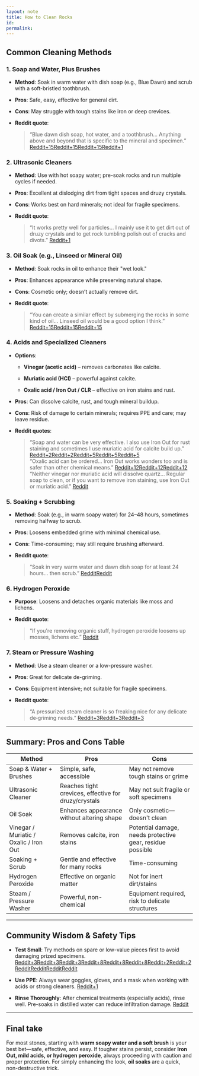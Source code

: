 ```yaml
---
layout: note
title: How to Clean Rocks
id:
permalink:
---
```


## Common Cleaning Methods

### 1. **Soap and Water, Plus Brushes**

- **Method**: Soak in warm water with dish soap (e.g., Blue Dawn) and scrub with a soft-bristled toothbrush.
    
- **Pros**: Safe, easy, effective for general dirt.
    
- **Cons**: May struggle with tough stains like iron or deep crevices.
    
- **Reddit quote**:
    
    > “Blue dawn dish soap, hot water, and a toothbrush… Anything above and beyond that is specific to the mineral and specimen.” [Reddit+15Reddit+15Reddit+15](https://www.reddit.com/r/rockhounds/comments/1f26baw/how_do_you_clean_your_rocks/?utm_source=chatgpt.com)[Reddit+1](https://www.reddit.com/r/rockhounds/comments/11w6mhq/is_it_safe_to_soak_quartz_and_tourmalated_quartz/?utm_source=chatgpt.com)
    

### 2. **Ultrasonic Cleaners**

- **Method**: Use with hot soapy water; pre-soak rocks and run multiple cycles if needed.
    
- **Pros**: Excellent at dislodging dirt from tight spaces and druzy crystals.
    
- **Cons**: Works best on hard minerals; not ideal for fragile specimens.
    
- **Reddit quote**:
    
    > “It works pretty well for particles… I mainly use it to get dirt out of druzy crystals and to get rock tumbling polish out of cracks and divots.” [Reddit+1](https://www.reddit.com/r/rockhounds/comments/1f26baw/how_do_you_clean_your_rocks/?utm_source=chatgpt.com)
    

### 3. **Oil Soak (e.g., Linseed or Mineral Oil)**

- **Method**: Soak rocks in oil to enhance their "wet look."
    
- **Pros**: Enhances appearance while preserving natural shape.
    
- **Cons**: Cosmetic only; doesn’t actually remove dirt.
    
- **Reddit quote**:
    
    > “You can create a similar effect by submerging the rocks in some kind of oil… Linseed oil would be a good option I think.” [Reddit+15Reddit+15Reddit+15](https://www.reddit.com/r/rockhounds/comments/nh7vhm/advice_for_cleaning_rocks/?utm_source=chatgpt.com)
    

### 4. **Acids and Specialized Cleaners**

- **Options**:
    
    - **Vinegar (acetic acid)** – removes carbonates like calcite.
        
    - **Muriatic acid (HCl)** – powerful against calcite.
        
    - **Oxalic acid / Iron Out / CLR** – effective on iron stains and rust.
        
- **Pros**: Can dissolve calcite, rust, and tough mineral buildup.
    
- **Cons**: Risk of damage to certain minerals; requires PPE and care; may leave residue.
    
- **Reddit quotes**:
    
    > “Soap and water can be very effective. I also use Iron Out for rust staining and sometimes I use muriatic acid for calcite build up.” [Reddit+2Reddit+2](https://www.reddit.com/r/rockhounds/comments/11w6mhq/is_it_safe_to_soak_quartz_and_tourmalated_quartz/?utm_source=chatgpt.com)[Reddit+5Reddit+5Reddit+5](https://www.reddit.com/r/rockhounds/comments/1f26baw/how_do_you_clean_your_rocks/?utm_source=chatgpt.com)  
    > “Oxalic acid can be ordered… Iron Out works wonders too and is safer than other chemical means.” [Reddit+12Reddit+12Reddit+12](https://www.reddit.com/r/rockhounds/comments/10w6abo/help_cleaning_stonescrystals/?utm_source=chatgpt.com)  
    > “Neither vinegar nor muriatic acid will dissolve quartz… Regular soap to clean, or if you want to remove iron staining, use Iron Out or muriatic acid.” [Reddit](https://www.reddit.com/r/rockhounds/comments/11w6mhq/is_it_safe_to_soak_quartz_and_tourmalated_quartz/?utm_source=chatgpt.com)
    

### 5. **Soaking + Scrubbing**

- **Method**: Soak (e.g., in warm soapy water) for 24–48 hours, sometimes removing halfway to scrub.
    
- **Pros**: Loosens embedded grime with minimal chemical use.
    
- **Cons**: Time-consuming; may still require brushing afterward.
    
- **Reddit quote**:
    
    > “Soak in very warm water and dawn dish soap for at least 24 hours… then scrub.” [Reddit](https://www.reddit.com/r/rockhounds/comments/1i57yg2/how_do_i_clean_this_up/?utm_source=chatgpt.com)[Reddit](https://www.reddit.com/r/rockhounds/comments/149m3am/advice_on_how_to_clean/?utm_source=chatgpt.com)
    

### 6. **Hydrogen Peroxide**

- **Purpose**: Loosens and detaches organic materials like moss and lichens.
    
- **Reddit quote**:
    
    > “If you're removing organic stuff, hydrogen peroxide loosens up mosses, lichens etc.” [Reddit](https://www.reddit.com/r/rockhounds/comments/1crgbpp/how_do_i_get_my_rocks_clean/?utm_source=chatgpt.com)
    

### 7. **Steam or Pressure Washing**

- **Method**: Use a steam cleaner or a low-pressure washer.
    
- **Pros**: Great for delicate de-griming.
    
- **Cons**: Equipment intensive; not suitable for fragile specimens.
    
- **Reddit quote**:
    
    > “A pressurized steam cleaner is so freaking nice for any delicate de‑griming needs.” [Reddit+3Reddit+3Reddit+3](https://www.reddit.com/r/rockhounds/comments/16bsvt2/cleaning_rocks/?utm_source=chatgpt.com)
    

---

## Summary: Pros and Cons Table

|Method|Pros|Cons|
|---|---|---|
|Soap & Water + Brushes|Simple, safe, accessible|May not remove tough stains or grime|
|Ultrasonic Cleaner|Reaches tight crevices, effective for druzy/crystals|May not suit fragile or soft specimens|
|Oil Soak|Enhances appearance without altering shape|Only cosmetic—doesn't clean|
|Vinegar / Muriatic / Oxalic / Iron Out|Removes calcite, iron stains|Potential damage, needs protective gear, residue possible|
|Soaking + Scrub|Gentle and effective for many rocks|Time-consuming|
|Hydrogen Peroxide|Effective on organic matter|Not for inert dirt/stains|
|Steam / Pressure Washer|Powerful, non-chemical|Equipment required, risk to delicate structures|

---

## Community Wisdom & Safety Tips

- **Test Small**: Try methods on spare or low-value pieces first to avoid damaging prized specimens. [Reddit+3Reddit+3Reddit+3](https://www.reddit.com/r/rockhounds/comments/5nof06/polishing_thunderegg_using_bench_grinder_andor/?utm_source=chatgpt.com)[Reddit+8Reddit+8Reddit+8](https://www.reddit.com/r/rockhounds/comments/11w6mhq/is_it_safe_to_soak_quartz_and_tourmalated_quartz/?utm_source=chatgpt.com)[Reddit+2Reddit+2](https://www.reddit.com/r/rockhounds/comments/1f26baw/how_do_you_clean_your_rocks/?utm_source=chatgpt.com)[Reddit](https://www.reddit.com/r/rockhounds/comments/17zrwph/is_there_any_way_to_clean_specimens_and_just_raw/?utm_source=chatgpt.com)[Reddit](https://www.reddit.com/r/rockhounds/comments/nh7vhm/advice_for_cleaning_rocks/?utm_source=chatgpt.com)[Reddit](https://www.reddit.com/r/rockhounds/comments/1crgbpp/how_do_i_get_my_rocks_clean/?utm_source=chatgpt.com)[Reddit](https://www.reddit.com/r/rockhounds/comments/10w6abo/help_cleaning_stonescrystals/?utm_source=chatgpt.com)
    
- **Use PPE**: Always wear goggles, gloves, and a mask when working with acids or strong cleaners. [Reddit+1](https://www.reddit.com/r/rockhounds/comments/11w6mhq/is_it_safe_to_soak_quartz_and_tourmalated_quartz/?utm_source=chatgpt.com)
    
- **Rinse Thoroughly**: After chemical treatments (especially acids), rinse well. Pre-soaks in distilled water can reduce infiltration damage. [Reddit](https://www.reddit.com/r/rockhounds/comments/ykb70z/cleaning_quartz/?utm_source=chatgpt.com)
    

---

## Final take

For most stones, starting with **warm soapy water and a soft brush** is your best bet—safe, effective, and easy. If tougher stains persist, consider **Iron Out, mild acids, or hydrogen peroxide**, always proceeding with caution and proper protection. For simply enhancing the look, **oil soaks** are a quick, non-destructive trick.